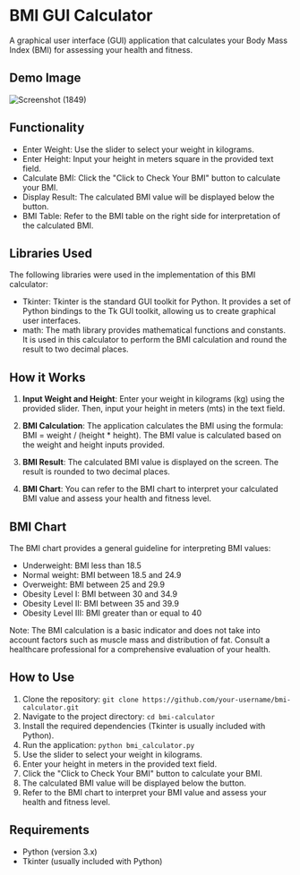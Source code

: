 # BMI GUI Calculator

A graphical user interface (GUI) application that calculates your Body Mass Index (BMI) for assessing your health and fitness.

## Demo Image

![Screenshot (1849)](https://github.com/mkswagger/Amazing-Python-Scripts/assets/34826479/c1407272-733e-4997-98de-b42d4406f59b)



## Functionality
- Enter Weight: Use the slider to select your weight in kilograms.
- Enter Height: Input your height in meters square in the provided text field.
- Calculate BMI: Click the "Click to Check Your BMI" button to calculate your BMI.
- Display Result: The calculated BMI value will be displayed below the button.
- BMI Table: Refer to the BMI table on the right side for interpretation of the calculated BMI.
## Libraries Used
The following libraries were used in the implementation of this BMI calculator:

- Tkinter: Tkinter is the standard GUI toolkit for Python. It provides a set of Python bindings to the Tk GUI toolkit, allowing us to create graphical user interfaces.
- math: The math library provides mathematical functions and constants. It is used in this calculator to perform the BMI calculation and round the result to two decimal places.

## How it Works
1. **Input Weight and Height**: Enter your weight in kilograms (kg) using the provided slider. Then, input your height in meters (mts) in the text field.

2. **BMI Calculation**: The application calculates the BMI using the formula: BMI = weight / (height * height). The BMI value is calculated based on the weight and height inputs provided.

3. **BMI Result**: The calculated BMI value is displayed on the screen. The result is rounded to two decimal places.

4. **BMI Chart**: You can refer to the BMI chart to interpret your calculated BMI value and assess your health and fitness level.

## BMI Chart
The BMI chart provides a general guideline for interpreting BMI values:

- Underweight: BMI less than 18.5
- Normal weight: BMI between 18.5 and 24.9
- Overweight: BMI between 25 and 29.9
- Obesity Level I: BMI between 30 and 34.9
- Obesity Level II: BMI between 35 and 39.9
- Obesity Level III: BMI greater than or equal to 40

Note: The BMI calculation is a basic indicator and does not take into account factors such as muscle mass and distribution of fat. Consult a healthcare professional for a comprehensive evaluation of your health.

## How to Use

1. Clone the repository: `git clone https://github.com/your-username/bmi-calculator.git`
2. Navigate to the project directory: `cd bmi-calculator`
3. Install the required dependencies (Tkinter is usually included with Python).
4. Run the application: `python bmi_calculator.py`
5. Use the slider to select your weight in kilograms.
6. Enter your height in meters in the provided text field.
7. Click the "Click to Check Your BMI" button to calculate your BMI.
8. The calculated BMI value will be displayed below the button.
9. Refer to the BMI chart to interpret your BMI value and assess your health and fitness level.



## Requirements
- Python (version 3.x)
- Tkinter (usually included with Python)


